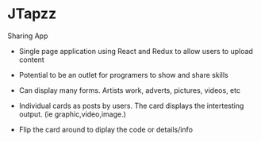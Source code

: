 # JTapzz

Sharing App 

* Single page application using React and Redux to allow users to upload content

* Potential to be an outlet for programers to show and share skills

* Can display many forms. Artists work, adverts, pictures, videos, etc

* Individual cards as posts by users. The card displays the intertesting output. (ie graphic,video,image.)

* Flip the card around to diplay the code or details/info

